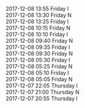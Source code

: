 2017-12-08 13:55 Friday  I  
2017-12-08 13:30 Friday  N  
2017-12-08 13:25 Friday  I  
2017-12-08 10:15 Friday  N  
2017-12-08 10:10 Friday  I  
2017-12-08 09:40 Friday  N  
2017-12-08 09:35 Friday  I  
2017-12-08 09:30 Friday  N  
2017-12-08 05:30 Friday  I  
2017-12-08 05:25 Friday  N  
2017-12-08 05:10 Friday  I  
2017-12-08 05:05 Friday  N  
2017-12-07 22:05 Thursday  I  
2017-12-07 21:00 Thursday  N  
2017-12-07 20:55 Thursday  I  
